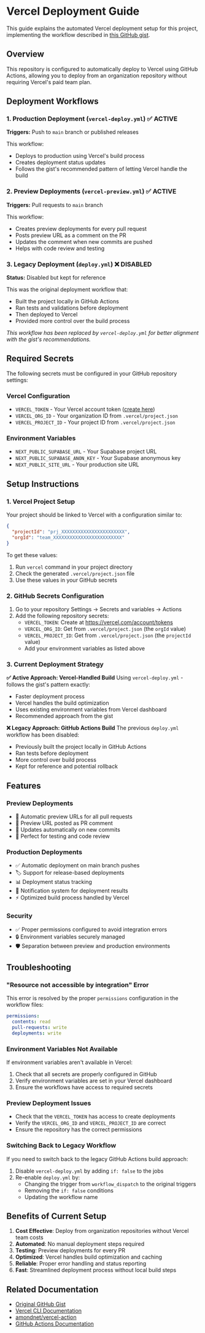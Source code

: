 # Vercel Deployment Guide

This guide explains the automated Vercel deployment setup for this project, implementing the workflow described in [this GitHub gist](https://gist.github.com/ky28059/1c9af929a9030105da8cf00006b50484).

## Overview

This repository is configured to automatically deploy to Vercel using GitHub Actions, allowing you to deploy from an organization repository without requiring Vercel's paid team plan.

## Deployment Workflows

### 1. Production Deployment (`vercel-deploy.yml`) ✅ ACTIVE

**Triggers:** Push to `main` branch or published releases

This workflow:

- Deploys to production using Vercel's build process
- Creates deployment status updates
- Follows the gist's recommended pattern of letting Vercel handle the build

### 2. Preview Deployments (`vercel-preview.yml`) ✅ ACTIVE

**Triggers:** Pull requests to `main` branch

This workflow:

- Creates preview deployments for every pull request
- Posts preview URL as a comment on the PR
- Updates the comment when new commits are pushed
- Helps with code review and testing

### 3. Legacy Deployment (`deploy.yml`) ❌ DISABLED

**Status:** Disabled but kept for reference

This was the original deployment workflow that:

- Built the project locally in GitHub Actions
- Ran tests and validations before deployment
- Then deployed to Vercel
- Provided more control over the build process

_This workflow has been replaced by `vercel-deploy.yml` for better alignment with the gist's recommendations._

## Required Secrets

The following secrets must be configured in your GitHub repository settings:

### Vercel Configuration

- `VERCEL_TOKEN` - Your Vercel account token ([create here](https://vercel.com/account/tokens))
- `VERCEL_ORG_ID` - Your organization ID from `.vercel/project.json`
- `VERCEL_PROJECT_ID` - Your project ID from `.vercel/project.json`

### Environment Variables

- `NEXT_PUBLIC_SUPABASE_URL` - Your Supabase project URL
- `NEXT_PUBLIC_SUPABASE_ANON_KEY` - Your Supabase anonymous key
- `NEXT_PUBLIC_SITE_URL` - Your production site URL

## Setup Instructions

### 1. Vercel Project Setup

Your project should be linked to Vercel with a configuration similar to:

```json
{
  "projectId": "prj_XXXXXXXXXXXXXXXXXXXXXXX",
  "orgId": "team_XXXXXXXXXXXXXXXXXXXXXXXXX"
}
```

To get these values:

1. Run `vercel` command in your project directory
2. Check the generated `.vercel/project.json` file
3. Use these values in your GitHub secrets

### 2. GitHub Secrets Configuration

1. Go to your repository Settings → Secrets and variables → Actions
2. Add the following repository secrets:
   - `VERCEL_TOKEN`: Create at https://vercel.com/account/tokens
   - `VERCEL_ORG_ID`: Get from `.vercel/project.json` (the `orgId` value)
   - `VERCEL_PROJECT_ID`: Get from `.vercel/project.json` (the `projectId` value)
   - Add your environment variables as listed above

### 3. Current Deployment Strategy

**✅ Active Approach: Vercel-Handled Build**
Using `vercel-deploy.yml` - follows the gist's pattern exactly:

- Faster deployment process
- Vercel handles the build optimization
- Uses existing environment variables from Vercel dashboard
- Recommended approach from the gist

**❌ Legacy Approach: GitHub Actions Build**
The previous `deploy.yml` workflow has been disabled:

- Previously built the project locally in GitHub Actions
- Ran tests before deployment
- More control over build process
- Kept for reference and potential rollback

## Features

### Preview Deployments

- 🚀 Automatic preview URLs for all pull requests
- 💬 Preview URL posted as PR comment
- 🔄 Updates automatically on new commits
- 🧪 Perfect for testing and code review

### Production Deployments

- ✅ Automatic deployment on main branch pushes
- 🏷️ Support for release-based deployments
- 📊 Deployment status tracking
- 🔔 Notification system for deployment results
- ⚡ Optimized build process handled by Vercel

### Security

- ✅ Proper permissions configured to avoid integration errors
- 🔒 Environment variables securely managed
- 🛡️ Separation between preview and production environments

## Troubleshooting

### "Resource not accessible by integration" Error

This error is resolved by the proper `permissions` configuration in the workflow files:

```yaml
permissions:
  contents: read
  pull-requests: write
  deployments: write
```

### Environment Variables Not Available

If environment variables aren't available in Vercel:

1. Check that all secrets are properly configured in GitHub
2. Verify environment variables are set in your Vercel dashboard
3. Ensure the workflows have access to required secrets

### Preview Deployment Issues

- Check that the `VERCEL_TOKEN` has access to create deployments
- Verify the `VERCEL_ORG_ID` and `VERCEL_PROJECT_ID` are correct
- Ensure the repository has the correct permissions

### Switching Back to Legacy Workflow

If you need to switch back to the legacy GitHub Actions build approach:

1. Disable `vercel-deploy.yml` by adding `if: false` to the jobs
2. Re-enable `deploy.yml` by:
   - Changing the trigger from `workflow_dispatch` to the original triggers
   - Removing the `if: false` conditions
   - Updating the workflow name

## Benefits of Current Setup

1. **Cost Effective**: Deploy from organization repositories without Vercel team costs
2. **Automated**: No manual deployment steps required
3. **Testing**: Preview deployments for every PR
4. **Optimized**: Vercel handles build optimization and caching
5. **Reliable**: Proper error handling and status reporting
6. **Fast**: Streamlined deployment process without local build steps

## Related Documentation

- [Original GitHub Gist](https://gist.github.com/ky28059/1c9af929a9030105da8cf00006b50484)
- [Vercel CLI Documentation](https://vercel.com/docs/cli)
- [amondnet/vercel-action](https://github.com/amondnet/vercel-action)
- [GitHub Actions Documentation](https://docs.github.com/en/actions)
